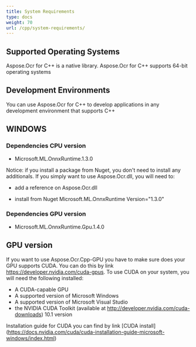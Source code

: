 ```yaml
---
title: System Requirements
type: docs
weight: 70
url: /cpp/system-requirements/
---
```


## **Supported Operating Systems**

Aspose.Ocr for C++ is a native library. Aspose.Ocr for C++ supports 64-bit operating systems

## **Development Environments**
You can use Aspose.Ocr for C++ to develop applications in any development environment that supports C++

## **WINDOWS**

### **Dependencies CPU version**

 - Microsoft.ML.OnnxRuntime.1.3.0
 
Notice: if you install a package from Nuget, you don't need to install any additionals. If you simply want to use Aspose.Ocr.dll,
you will need to:

 - add a reference on Aspose.Ocr.dll	
 
 - install from Nuget Microsoft.ML.OnnxRuntime Version="1.3.0" 
	
### **Dependencies GPU version**

 - Microsoft.ML.OnnxRuntime.Gpu.1.4.0

## **GPU version**

If you want to use Aspose.Ocr.Cpp-GPU you have to make sure does your GPU supports CUDA.  You can do this by link https://developer.nvidia.com/cuda-gpus. 
To use CUDA on your system, you will need the following installed:

 - A CUDA-capable GPU
 - A supported version of Microsoft Windows
 - A supported version of Microsoft Visual Studio
 - the NVIDIA CUDA Toolkit (available at http://developer.nvidia.com/cuda-downloads) 10.1 version
 
Installation guide for CUDA you can find by link [CUDA install] (https://docs.nvidia.com/cuda/cuda-installation-guide-microsoft-windows/index.html)